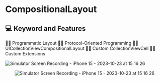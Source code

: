 # CompositionalLayout

## 💻 Keyword and Features

👩‍💻 Programmatic Layout
👩‍💻 Protocol-Oriented Programming
👩‍💻 UICollectionViewCompositionalLayout
👩‍💻 Custom CollectionViewCell
👩‍💻 Custom Extensions

![Simulator Screen Recording - iPhone 15 - 2023-10-23 at 15 16 26](https://github.com/munevverelifay/CompositionalLayout/assets/105984573/0c6c24d8-1121-420c-ba47-577392ca3ca7)


<p align="center">
  <img src="[resim_urlsi](https://github.com/munevverelifay/CompositionalLayout/assets/105984573/0c6c24d8-1121-420c-ba47-577392ca3ca7)https://github.com/munevverelifay/CompositionalLayout/assets/105984573/0c6c24d8-1121-420c-ba47-577392ca3ca7" alt="Simulator Screen Recording - iPhone 15 - 2023-10-23 at 15 16 26">
</p>
